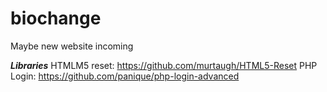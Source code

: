 biochange
=========

Maybe new website incoming

***Libraries***
HTMLM5 reset: https://github.com/murtaugh/HTML5-Reset
PHP Login: https://github.com/panique/php-login-advanced